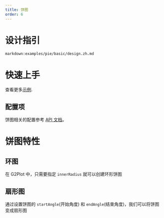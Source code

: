 ```yaml
---
title: 饼图
order: 6
---
```


<div class="manual-docs">

# 设计指引

`markdown:examples/pie/basic/design.zh.md`

# 快速上手

<playground path='pie/basic/demo/basic.ts' rid='rect1'></playground>

查看更多<a href="/zh/examples/pie/basic" target='blank'>示例</a>.

## 配置项

饼图相关的配置参考 [API 文档](/zh/docs/api/plots/pie)。

# 饼图特性

## 环图

<playground path='pie/donut/demo/basic.ts' rid='rect2'></playground>

在 G2Plot 中，只需要指定 `innerRadius` 就可以创建环形饼图

## 扇形图

通过设置饼图的 `startAngle`(开始角度) 和 `endAngle`(结束角度)，我们可以将饼图变成扇形图

<playground path='pie/basic/demo/quarter-circle.ts' rid='rect3'></playground>

</div>